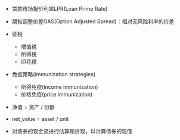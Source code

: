


- 贷款市场报价利率LPR(Loan Prime Rate)
- 期权调整价差OAS(Option Adjusted Spread)：相对无风险利率的价差



- 征税
    - 增值税
    - 所得税
    - 印花税


- 免疫策略(immunization strategies)
    - 所得免疫(income immunization)
    - 价格免疫(price immunization)



- 净值 = 资产 / 份额
- net_value = asset / unit


- 对债券的现金流进行估算和折现，以计算债券的现值